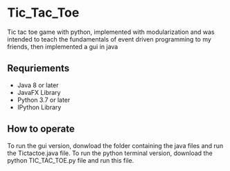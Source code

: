 # Tic_Tac_Toe
Tic tac toe game with python, implemented  with modularization and was intended to teach the fundamentals of event driven programming to my friends, then implemented a gui in java

## Requriements 
* Java 8 or later
* JavaFX Library
* Python 3.7 or later
* IPython Library

## How to operate

To run the gui version, donwload the folder containing the java files and run the Tictactoe.java file.
To run the python terminal version, download the python TIC_TAC_TOE.py file and run this file.
